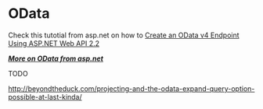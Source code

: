 # OData


Check this tutotial from asp.net on  how to [Create an OData v4 Endpoint Using ASP.NET Web API 2.2](http://www.asp.net/web-api/overview/odata-support-in-aspnet-web-api/odata-v4/create-an-odata-v4-endpoint)

***[More on OData from asp.net](http://www.asp.net/web-api/overview/odata-support-in-aspnet-web-api)***

TODO

http://beyondtheduck.com/projecting-and-the-odata-expand-query-option-possible-at-last-kinda/
